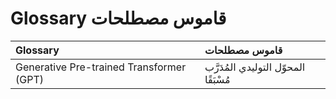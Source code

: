 # Glossary قاموس مصطلحات

| Glossary | قاموس مصطلحات |
|:-------------|:--------------|
| Generative Pre-trained Transformer (GPT)|المحوّل التوليدي المُدَرَّب مُسْبَقًا|
